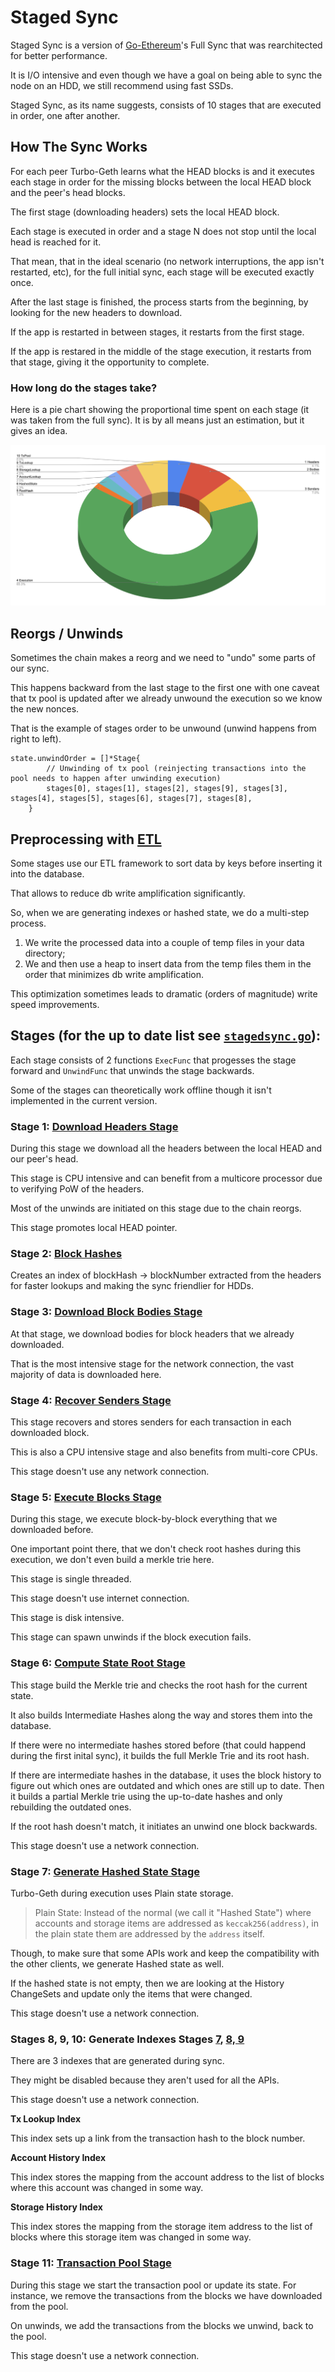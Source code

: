 # Staged Sync

Staged Sync is a version of [Go-Ethereum](https://github.com/ethereum/go-ethereum)'s Full Sync that was rearchitected for better performance.

It is I/O intensive and even though we have a goal on being able to sync the node on an HDD, we still recommend using fast SSDs.

Staged Sync, as its name suggests, consists of 10 stages that are executed in order, one after another.

## How The Sync Works

For each peer Turbo-Geth learns what the HEAD blocks is and it executes each stage in order for the missing blocks between the local HEAD block and the peer's head blocks.

The first stage (downloading headers) sets the local HEAD block.

Each stage is executed in order and a stage N does not stop until the local head is reached for it.

That mean, that in the ideal scenario (no network interruptions, the app isn't restarted, etc), for the full initial sync, each stage will be executed exactly once.

After the last stage is finished, the process starts from the beginning, by looking for the new headers to download.

If the app is restarted in between stages, it restarts from the first stage.

If the app is restared in the middle of the stage execution, it restarts from that stage, giving it the opportunity to complete.

### How long do the stages take?

Here is a pie chart showing the proportional time spent on each stage (it was
taken from the full sync). It is by all means just an estimation, but it gives
an idea.

![](/docs/stagedsync_proportions.png)

## Reorgs / Unwinds

Sometimes the chain makes a reorg and we need to "undo" some parts of our sync.

This happens backward from the last stage to the first one with one caveat that tx pool is updated after we already unwound the execution so we know the new nonces.

That is the example of stages order to be unwound (unwind happens from right to left).

```
state.unwindOrder = []*Stage{
		// Unwinding of tx pool (reinjecting transactions into the pool needs to happen after unwinding execution)
		stages[0], stages[1], stages[2], stages[9], stages[3], stages[4], stages[5], stages[6], stages[7], stages[8],
	}
```

## Preprocessing with [ETL](/common/etl/)

Some stages use our ETL framework to sort data by keys before inserting it into the database.

That allows to reduce db write amplification significantly.

So, when we are generating indexes or hashed state, we do a multi-step process.
1. We write the processed data into a couple of temp files in your data directory;
2. We and then use a heap to insert data from the temp files them in the order that minimizes db write amplification.

This optimization sometimes leads to dramatic (orders of magnitude) write speed improvements.

## Stages (for the up to date list see [`stagedsync.go`](/eth/stagedsync/stagedsync.go)):

Each stage consists of 2 functions `ExecFunc` that progesses the stage forward and `UnwindFunc` that unwinds the stage backwards.

Some of the stages can theoretically work offline though it isn't implemented in the current version.

### Stage 1: [Download Headers Stage](/eth/stagedsync/stage_headers.go)

During this stage we download all the headers between the local HEAD and our peer's head.

This stage is CPU intensive and can benefit from a multicore processor due to verifying PoW of the headers.

Most of the unwinds are initiated on this stage due to the chain reorgs.

This stage promotes local HEAD pointer.

### Stage 2: [Block Hashes](/eth/stagedsync/stage_blockhashes.go)

Creates an index of blockHash -> blockNumber extracted from the headers for faster lookups and making the sync friendlier for HDDs.

### Stage 3: [Download Block Bodies Stage](/eth/stagedsync/stage_bodies.go)

At that stage, we download bodies for block headers that we already downloaded.

That is the most intensive stage for the network connection, the vast majority of data is downloaded here.

### Stage 4: [Recover Senders Stage](/eth/stagedsync/stage_senders.go)

This stage recovers and stores senders for each transaction in each downloaded block.

This is also a CPU intensive stage and also benefits from multi-core CPUs.

This stage doesn't use any network connection.

### Stage 5: [Execute Blocks Stage](/eth/stagedsync/stage_execute.go)

During this stage, we execute block-by-block everything that we downloaded before.

One important point there, that we don't check root hashes during this execution, we don't even build a merkle trie here.

This stage is single threaded.

This stage doesn't use internet connection.

This stage is disk intensive.

This stage can spawn unwinds if the block execution fails.

### Stage 6: [Compute State Root Stage](/eth/stagedsync/stage_interhashes.go)

This stage build the Merkle trie and checks the root hash for the current state.

It also builds Intermediate Hashes along the way and stores them into the database.

If there were no intermediate hashes stored before (that could happend during the first inital sync), it builds the full Merkle Trie and its root hash.

If there are intermediate hashes in the database, it uses the block history to figure out which ones are outdated and which ones are still up to date. Then it builds a partial Merkle trie using the up-to-date hashes and only rebuilding the outdated ones.

If the root hash doesn't match, it initiates an unwind one block backwards.

This stage doesn't use a network connection.

### Stage 7: [Generate Hashed State Stage](/eth/stagedsync/stage_hashstate.go)

Turbo-Geth during execution uses Plain state storage.

> Plain State: Instead of the normal (we call it "Hashed State") where accounts and storage items are addressed as `keccak256(address)`, in the plain state them are addressed by the `address` itself.

Though, to make sure that some APIs work and keep the compatibility with the other clients, we generate Hashed state as well.

If the hashed state is not empty, then we are looking at the History ChangeSets and update only the items that were changed.

This stage doesn't use a network connection.

### Stages 8, 9, 10: Generate Indexes Stages [7](/eth/stagedsync/stage_txlookup.go), [8, 9](/eth/stagedsync/stage_indexes.go)

There are 3 indexes that are generated during sync.

They might be disabled because they aren't used for all the APIs.

This stage doesn't use a network connection.

**Tx Lookup Index**

This index sets up a link from the transaction hash to the block number.

**Account History Index**

This index stores the mapping from the account address to the list of blocks where this account was changed in some way.

**Storage History Index**

This index stores the mapping from the storage item address to the list of blocks where this storage item was changed in some way.

### Stage 11: [Transaction Pool Stage](/eth/stagedsync/stage_txpool.go)

During this stage we start the transaction pool or update its state. For instance, we remove the transactions from the blocks we have downloaded from the pool.

On unwinds, we add the transactions from the blocks we unwind, back to the pool.

This stage doesn't use a network connection.
